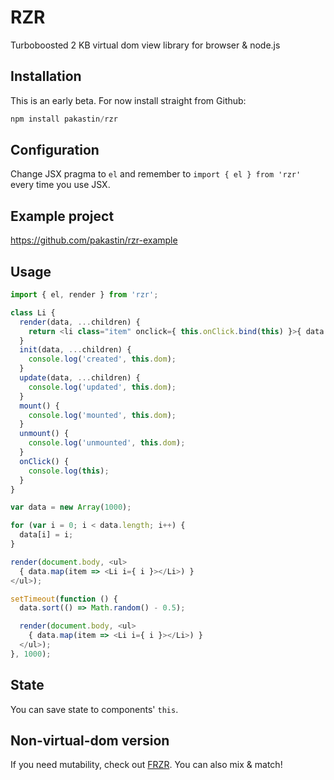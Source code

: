 # RZR
Turboboosted 2 KB virtual dom view library for browser &amp; node.js

## Installation
This is an early beta. For now install straight from Github:
```js
npm install pakastin/rzr
```

## Configuration
Change JSX pragma to `el` and remember to `import { el } from 'rzr'` every time you use JSX.

## Example project
https://github.com/pakastin/rzr-example

## Usage

```js
import { el, render } from 'rzr';

class Li {
  render(data, ...children) {
    return <li class="item" onclick={ this.onClick.bind(this) }>{ data.i }</li>
  }
  init(data, ...children) {
    console.log('created', this.dom);
  }
  update(data, ...children) {
    console.log('updated', this.dom);
  }
  mount() {
    console.log('mounted', this.dom);
  }
  unmount() {
    console.log('unmounted', this.dom);
  }
  onClick() {
    console.log(this);
  }
}

var data = new Array(1000);

for (var i = 0; i < data.length; i++) {
  data[i] = i;
}

render(document.body, <ul>
  { data.map(item => <Li i={ i }></Li>) }
</ul>);

setTimeout(function () {
  data.sort(() => Math.random() - 0.5);

  render(document.body, <ul>
    { data.map(item => <Li i={ i }></Li>) }
  </ul>);
}, 1000);
```

## State

You can save state to components' `this`.

## Non-virtual-dom version
If you need mutability, check out [FRZR](https://frzr.js.org). You can also mix & match!
